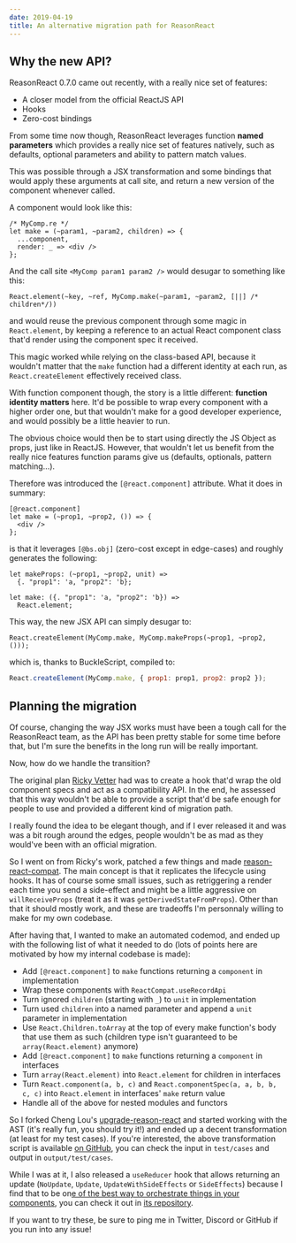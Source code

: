 ```yaml
---
date: 2019-04-19
title: An alternative migration path for ReasonReact
---
```


## Why the new API?

ReasonReact 0.7.0 came out recently, with a really nice set of features:

- A closer model from the official ReactJS API
- Hooks
- Zero-cost bindings

From some time now though, ReasonReact leverages function **named parameters** which provides a really nice set of features natively, such as defaults, optional parameters and ability to pattern match values.

This was possible through a JSX transformation and some bindings that would apply these arguments at call site, and return a new version of the component whenever called.

A component would look like this:

```reason
/* MyComp.re */
let make = (~param1, ~param2, children) => {
  ...component,
  render: _ => <div />
};
```

And the call site `<MyComp param1 param2 />` would desugar to something like this:

```reason
React.element(~key, ~ref, MyComp.make(~param1, ~param2, [||] /* children*/))
```

and would reuse the previous component through some magic in `React.element`, by keeping a reference to an actual React component class that'd render using the component spec it received.

This magic worked while relying on the class-based API, because it wouldn't matter that the `make` function had a different identity at each run, as `React.createElement` effectively received class.

With function component though, the story is a little different: **function identity matters** here. It'd be possible to wrap every component with a higher order one, but that wouldn't make for a good developer experience, and would possibly be a little heavier to run.

The obvious choice would then be to start using directly the JS Object as props, just like in ReactJS. However, that wouldn't let us benefit from the really nice features function params give us (defaults, optionals, pattern matching…).

Therefore was introduced the `[@react.component]` attribute. What it does in summary:

```reason
[@react.component]
let make = (~prop1, ~prop2, ()) => {
  <div />
};
```

is that it leverages `[@bs.obj]` (zero-cost except in edge-cases) and roughly generates the following:

```reason
let makeProps: (~prop1, ~prop2, unit) =>
  {. "prop1": 'a, "prop2": 'b};

let make: ({. "prop1": 'a, "prop2": 'b}) =>
  React.element;
```

This way, the new JSX API can simply desugar to:

```reason
React.createElement(MyComp.make, MyComp.makeProps(~prop1, ~prop2, ()));
```

which is, thanks to BuckleScript, compiled to:

```js
React.createElement(MyComp.make, { prop1: prop1, prop2: prop2 });
```

## Planning the migration

Of course, changing the way JSX works must have been a tough call for the ReasonReact team, as the API has been pretty stable for some time before that, but I'm sure the benefits in the long run will be really important.

Now, how do we handle the transition?

The original plan [Ricky Vetter](https://twitter.com/rickyvetter) had was to create a hook that'd wrap the old component specs and act as a compatibility API. In the end, he assessed that this way wouldn't be able to provide a script that'd be safe enough for people to use and provided a different kind of migration path.

I really found the idea to be elegant though, and if I ever released it and was was a bit rough around the edges, people wouldn't be as mad as they would've been with an official migration.

So I went on from Ricky's work, patched a few things and made [reason-react-compat](https://github.com/bloodyowl/reason-react-compat). The main concept is that it replicates the lifecycle using hooks. It has of course some small issues, such as retriggering a render each time you send a side-effect and might be a little aggressive on `willReceiveProps` (treat it as it was `getDerivedStateFromProps`). Other than that it should mostly work, and these are tradeoffs I'm personnaly willing to make for my own codebase.

After having that, I wanted to make an automated codemod, and ended up with the following list of what it needed to do (lots of points here are motivated by how my internal codebase is made):

- Add `[@react.component]` to `make` functions returning a `component` in implementation
- Wrap these components with `ReactCompat.useRecordApi`
- Turn ignored `children` (starting with `_`) to `unit` in implementation
- Turn used `children` into a named parameter and append a `unit` parameter in implementation
- Use `React.Children.toArray` at the top of every make function's body that use them as such (children type isn't guaranteed to be `array(React.element)` anymore)
- Add `[@react.component]` to `make` functions returning a `component` in interfaces
- Turn `array(React.element)` into `React.element` for children in interfaces
- Turn `React.component(a, b, c)` and `React.componentSpec(a, a, b, b, c, c)` into `React.element` in interfaces' `make` return value
- Handle all of the above for nested modules and functors

So I forked Cheng Lou's [upgrade-reason-react](https://github.com/chenglou/upgrade-reason-react) and started working with the AST (it's really fun, you should try it!) and ended up a decent transformation (at least for my test cases). If you're interested, the above transformation script is available [on GitHub](https://github.com/bloodyowl/upgrade-reason-react), you can check the input in `test/cases` and output in `output/test/cases`.

While I was at it, I also released a `useReducer` hook that allows returning an update (`NoUpdate`, `Update`, `UpdateWithSideEffects` or `SideEffects`) because I find that to be on[e of the best way to orchestrate things in your components](/blog/2019-01-24-orchestrating-requests-at-component-level/), you can check it out in [its repository](https://github.com/bloodyowl/reason-react-update).

If you want to try these, be sure to ping me in Twitter, Discord or GitHub if you run into any issue!
